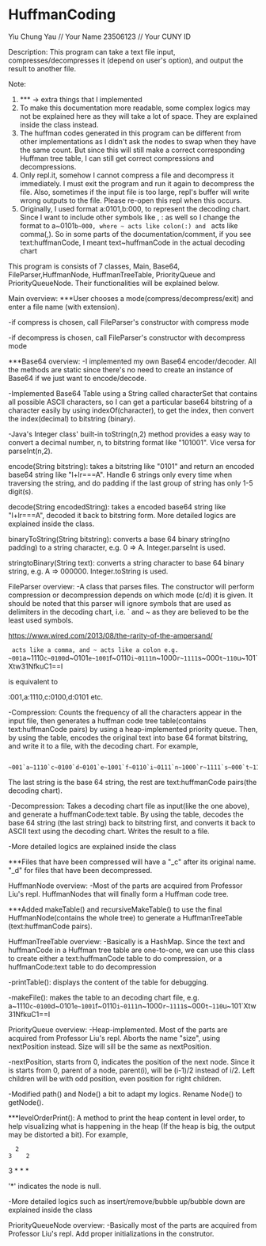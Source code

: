 # HuffmanCoding

Yiu Chung Yau // Your Name
23506123 // Your CUNY ID

Description:
This program can take a text file input, compresses/decompresses it (depend on user's option), and output the result to another file. 

Note:
1. *** -> extra things that I implemented
2. To make this documentation more readable, some complex logics may not be explained here as they will take a lot of space. They are explained inside the class instead.
3. The huffman codes generated in this program can be different from other implementations as I didn't ask the nodes to swap when they have the same count. But since this will still make a correct corresponding Huffman tree table, I can still get correct compressions and decompressions.
4. Only repl.it, somehow I cannot compress a file and decompress it immediately. I must exit the program and run it again to decompress the file. Also, sometimes if the input file is too large, repl's buffer will write wrong outputs to the file. Please re-open this repl when this occurs.
5. Originally, I used format a:0101,b:000,  to represent the decoding chart. Since I want to include other symbols like , :  as well so I change the format to a~0101`b~000, where ~ acts like colon(:) and ` acts like comma(,). So in some parts of the documentation/comment, if you see text:huffmanCode, I meant text~huffmanCode in the actual decoding chart



This program is consists of 7 classes, Main, Base64, FileParser,HuffmanNode, HuffmanTreeTable, PriorityQueue and PriorityQueueNode. Their functionalities will be explained below.


Main overview:
  ***User chooses a mode(compress/decompress/exit) and enter a file name (with extension).

  -if compress is chosen, call FileParser's constructor with compress mode

  -if decompress is chosen, call FileParser's constructor with decompress mode



***Base64 overview:
  -I implemented my own Base64 encoder/decoder. All the methods are static since there's no need to create an instance of Base64 if we just want to encode/decode.

  -Implemented Base64 Table using a String called characterSet that contains all possible ASCII characters, so I can get a particular base64 bitstring of a character easily by using indexOf(character), to get the index, then convert the index(decimal) to bitstring (binary). 
  
  -Java's Integer class' built-in toString(n,2) method provides a easy way to convert a decimal number, n, to bitstring format like "101001". Vice versa for parseInt(n,2).

  encode(String bitstring): takes a bitstring like "0101" and return an encoded base64 string like "l+lr===A". Handle 6 strings only every time when traversing the string, and do padding if the last group of string has only 1-5 digit(s).

  decode(String encodedString): takes a encoded base64 string like "l+lr===A", decoded it back to bitstring form. More detailed logics are explained inside the class.

  binaryToString(String bitstring): converts a base 64 binary string(no padding) to a string character, e.g. 0 => A. Integer.parseInt is used.

  stringtoBinary(String text): converts a string character to base 64 binary string, e.g. A => 000000. Integer.toString is used.



FileParser overview:
  -A class that parses files. The constructor will perform compression or decompression depends on which mode (c/d) it is given. It should be noted that this parser will ignore symbols that are used as delimiters in the decoding chart, i.e. ` and ~ as they are believed to be the least used symbols.

  https://www.wired.com/2013/08/the-rarity-of-the-ampersand/

  ` acts like a comma, and ~ acts like a colon
  e.g.
   ~001`a~1110`c~0100`d~0101`e~1001`f~0110`i~0111`n~1000`r~1111`s~000`t~110`u~101`Xtw31NfkuC1==I

  is equivalent to 

   :001,a:1110,c:0100,d:0101 etc.

  -Compression: Counts the frequency of all the characters appear in the input file, then generates a huffman code tree table(contains text:huffmanCode pairs) by using a heap-implemented priority queue. Then, by using the table, encodes the original text into base 64 format bitstring, and write it to a file, with the decoding chart. For example, 

     ~001`a~1110`c~0100`d~0101`e~1001`f~0110`i~0111`n~1000`r~1111`s~000`t~110`u~101`Xtw31NfkuC1==I

  The last string is the base 64 string, the rest are text:huffmanCode pairs(the decoding chart).

  -Decompression: Takes a decoding chart file as input(like the one above), and generate a huffmanCode:text table. By using the table, decodes the base 64 string (the last string) back to bitstring first, and converts it back to ASCII text using the decoding chart. Writes the result to a file.

  -More detailed logics are explained inside the class

  ***Files that have been compressed will have a "_c" after its original name. "_d" for files that have been decompressed.



HuffmanNode overview:
  -Most of the parts are acquired from Professor Liu's repl. HuffmanNodes that will finally form a Huffman code tree.
  
  ***Added makeTable() and recursiveMakeTable() to use the final HuffmanNode(contains the whole tree) to generate a HuffmanTreeTable (text:huffmanCode pairs).


HuffmanTreeTable overview:
  -Basically is a HashMap. Since the text and huffmanCode in a Huffman tree table are one-to-one, we can use this class to create either a text:huffmanCode table to do compression, or a huffmanCode:text table to do decompression

  -printTable(): displays the content of the table for debugging.

  -makeFile(): makes the table to an decoding chart file, e.g.
    a~1110`c~0100`d~0101`e~1001`f~0110`i~0111`n~1000`r~1111`s~000`t~110`u~101`Xtw31NfkuC1==I


PriorityQueue overview:
  -Heap-implemented. Most of the parts are acquired from Professor Liu's repl. Aborts the name "size", using nextPosition instead. Size will sill be the same as nextPosition.

  -nextPosition, starts from 0, indicates the position of the next node. Since it is starts from 0, parent of a node, parent(i), will be (i-1)/2 instead of i/2. Left children will be with odd position, even position for right children.

  -Modified path() and Node() a bit to adapt my logics. Rename Node() to getNode().

  ***levelOrderPrint(): A method to print the heap content in level order, to help visualizing what is happening in the heap (If the heap is big, the output may be distorted a bit). For example,

      2  
    3    2  
  3  *  *  * 

  '*' indicates the node is null. 

  -More detailed logics such as insert/remove/bubble up/bubble down are explained inside the class



PriorityQueueNode overview:
  -Basically most of the parts are acquired from Professor Liu's repl. Add proper initializations in the construtor.
